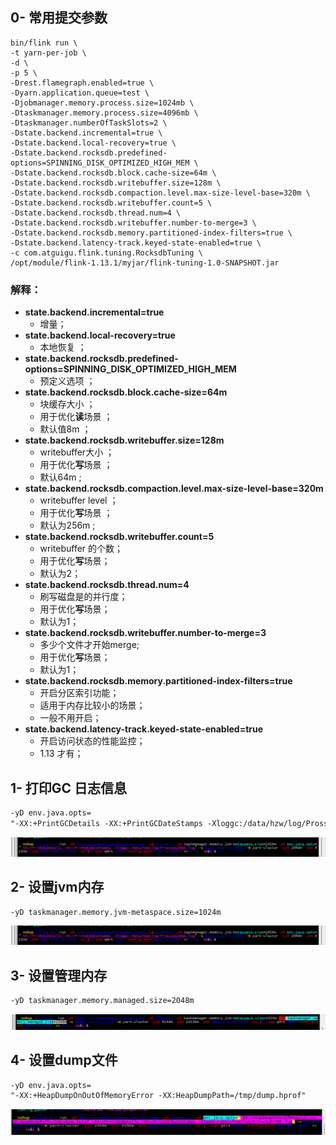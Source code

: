 ## 0- 常用提交参数

``` shell
bin/flink run \
-t yarn-per-job \
-d \
-p 5 \
-Drest.flamegraph.enabled=true \
-Dyarn.application.queue=test \
-Djobmanager.memory.process.size=1024mb \
-Dtaskmanager.memory.process.size=4096mb \
-Dtaskmanager.numberOfTaskSlots=2 \
-Dstate.backend.incremental=true \
-Dstate.backend.local-recovery=true \
-Dstate.backend.rocksdb.predefined-options=SPINNING_DISK_OPTIMIZED_HIGH_MEM \
-Dstate.backend.rocksdb.block.cache-size=64m \
-Dstate.backend.rocksdb.writebuffer.size=128m \
-Dstate.backend.rocksdb.compaction.level.max-size-level-base=320m \
-Dstate.backend.rocksdb.writebuffer.count=5 \
-Dstate.backend.rocksdb.thread.num=4 \
-Dstate.backend.rocksdb.writebuffer.number-to-merge=3 \
-Dstate.backend.rocksdb.memory.partitioned-index-filters=true \
-Dstate.backend.latency-track.keyed-state-enabled=true \
-c com.atguigu.flink.tuning.RocksdbTuning \
/opt/module/flink-1.13.1/myjar/flink-tuning-1.0-SNAPSHOT.jar
```

### 解释：

- **state.backend.incremental=true**
  - 增量；
- **state.backend.local-recovery=true**
  - 本地恢复 ；
- **state.backend.rocksdb.predefined-options=SPINNING_DISK_OPTIMIZED_HIGH_MEM**
  - 预定义选项 ；
- **state.backend.rocksdb.block.cache-size=64m**
  - 块缓存大小 ；
  - 用于优化**读**场景 ；
  - 默认值8m ；
- **state.backend.rocksdb.writebuffer.size=128m**
  - writebuffer大小 ；
  - 用于优化**写**场景 ；
  - 默认64m ;
- **state.backend.rocksdb.compaction.level.max-size-level-base=320m**
  - writebuffer level ；
  - 用于优化**写**场景 ；
  - 默认为256m ;
- **state.backend.rocksdb.writebuffer.count=5**
  - writebuffer 的个数；
  - 用于优化**写**场景；
  - 默认为2；
- **state.backend.rocksdb.thread.num=4**
  - 刷写磁盘是的并行度；
  - 用于优化**写**场景；
  - 默认为1；
- **state.backend.rocksdb.writebuffer.number-to-merge=3**
  - 多少个文件才开始merge;
  - 用于优化**写**场景；
  - 默认为1；
- **state.backend.rocksdb.memory.partitioned-index-filters=true**
  - 开启分区索引功能；
  - 适用于内存比较小的场景；
  - 一般不用开启；
- **state.backend.latency-track.keyed-state-enabled=true**
  - 开启访问状态的性能监控；
  - 1.13 才有；

## 1- 打印GC 日志信息

``` reStructuredText
-yD env.java.opts=
"-XX:+PrintGCDetails -XX:+PrintGCDateStamps -Xloggc:/data/hzw/log/ProssesEndGC.log"
```

![1676279833460](assets/1676279833460.png)



## 2- 设置jvm内存

``` reStructuredText
-yD taskmanager.memory.jvm-metaspace.size=1024m
```

![1676279833460](assets/1676279833460.png)



## 3- 设置管理内存

``` reStructuredText
-yD taskmanager.memory.managed.size=2048m
```

![1676280185491](assets/1676280185491.png)



## 4- 设置dump文件

``` reStructuredText
-yD env.java.opts=
"-XX:+HeapDumpOnOutOfMemoryError -XX:HeapDumpPath=/tmp/dump.hprof"
```

![1676359238784](assets/1676359238784.png)



